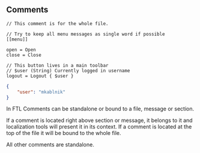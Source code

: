 Comments
--------
```
// This comment is for the whole file.

// Try to keep all menu messages as single word if possible
[[menu]]

open = Open
close = Close

// This button lives in a main toolbar
// $user (String) Currently logged in username
logout = Logout { $user }
```
```json
{
    "user": "mkablnik"
}
```

In FTL Comments can be standalone or bound to a file, message or section.

If a comment is located right above section or message, it belongs to it and
localization tools will present it in its context.
If a comment is located at the top of the file it will be bound to the whole file.

All other comments are standalone.
